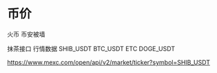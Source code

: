 # 币价

火币 币安被墙

抹茶接口
行情数据
SHIB_USDT
BTC_USDT
ETC
DOGE_USDT

https://www.mexc.com/open/api/v2/market/ticker?symbol=SHIB_USDT

